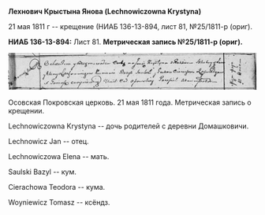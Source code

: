 **Лехнович Крыстына Янова (Lechnowiczowna Krystyna)**

21 мая 1811 г -- крещение (НИАБ 136-13-894, лист 81, №25/1811-р (ориг).

**НИАБ 136-13-894:** Лист 81. **Метрическая запись №25/1811-р (ориг).**

![](./media/5ae9bcf724b0e9138433802960af59687992be1b.png)

Осовская Покровская церковь. 21 мая 1811 года. Метрическая запись о
крещении.

Lechnowiczowna Krystyna -- дочь родителей с деревни Домашковичи.

Lechnowicz Jan -- отец.

Lechnowiczowa Elena -- мать.

Saulski Bazyl -- кум.

Cierachowa Teodora -- кума.

Woyniewicz Tomasz -- ксёндз.
